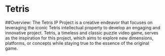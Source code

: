 # Tetris
##Overview:
The Tetris IP Project is a creative endeavor that focuses on leveraging the iconic Tetris intellectual property to develop an engaging and innovative project. Tetris, a timeless and classic puzzle video game, serves as the inspiration for this project, which aims to explore new dimensions, platforms, or concepts while staying true to the essence of the original game.
